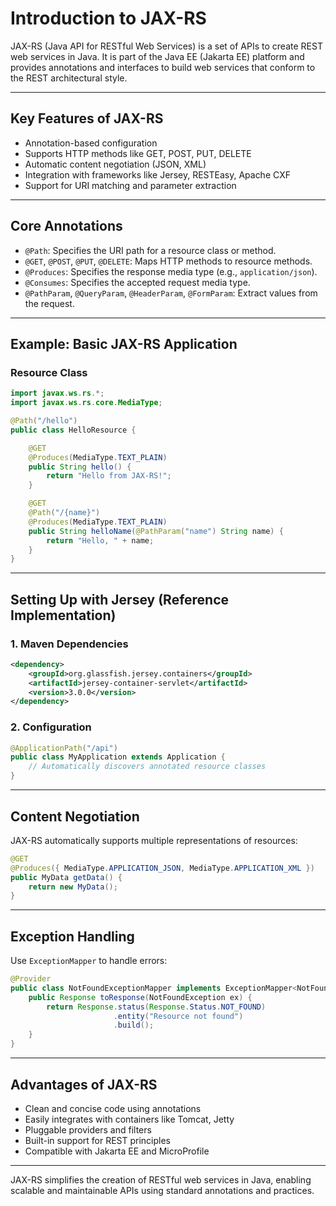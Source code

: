 
# Introduction to JAX-RS

JAX-RS (Java API for RESTful Web Services) is a set of APIs to create REST web services in Java. It is part of the Java EE (Jakarta EE) platform and provides annotations and interfaces to build web services that conform to the REST architectural style.

---

## Key Features of JAX-RS

- Annotation-based configuration
- Supports HTTP methods like GET, POST, PUT, DELETE
- Automatic content negotiation (JSON, XML)
- Integration with frameworks like Jersey, RESTEasy, Apache CXF
- Support for URI matching and parameter extraction

---

## Core Annotations

- `@Path`: Specifies the URI path for a resource class or method.
- `@GET`, `@POST`, `@PUT`, `@DELETE`: Maps HTTP methods to resource methods.
- `@Produces`: Specifies the response media type (e.g., `application/json`).
- `@Consumes`: Specifies the accepted request media type.
- `@PathParam`, `@QueryParam`, `@HeaderParam`, `@FormParam`: Extract values from the request.

---

## Example: Basic JAX-RS Application

### Resource Class

```java
import javax.ws.rs.*;
import javax.ws.rs.core.MediaType;

@Path("/hello")
public class HelloResource {

    @GET
    @Produces(MediaType.TEXT_PLAIN)
    public String hello() {
        return "Hello from JAX-RS!";
    }

    @GET
    @Path("/{name}")
    @Produces(MediaType.TEXT_PLAIN)
    public String helloName(@PathParam("name") String name) {
        return "Hello, " + name;
    }
}
```

---

## Setting Up with Jersey (Reference Implementation)

### 1. **Maven Dependencies**

```xml
<dependency>
    <groupId>org.glassfish.jersey.containers</groupId>
    <artifactId>jersey-container-servlet</artifactId>
    <version>3.0.0</version>
</dependency>
```

### 2. **Configuration**

```java
@ApplicationPath("/api")
public class MyApplication extends Application {
    // Automatically discovers annotated resource classes
}
```

---

## Content Negotiation

JAX-RS automatically supports multiple representations of resources:

```java
@GET
@Produces({ MediaType.APPLICATION_JSON, MediaType.APPLICATION_XML })
public MyData getData() {
    return new MyData();
}
```

---

## Exception Handling

Use `ExceptionMapper` to handle errors:

```java
@Provider
public class NotFoundExceptionMapper implements ExceptionMapper<NotFoundException> {
    public Response toResponse(NotFoundException ex) {
        return Response.status(Response.Status.NOT_FOUND)
                       .entity("Resource not found")
                       .build();
    }
}
```

---

## Advantages of JAX-RS

- Clean and concise code using annotations
- Easily integrates with containers like Tomcat, Jetty
- Pluggable providers and filters
- Built-in support for REST principles
- Compatible with Jakarta EE and MicroProfile

---

JAX-RS simplifies the creation of RESTful web services in Java, enabling scalable and maintainable APIs using standard annotations and practices.
